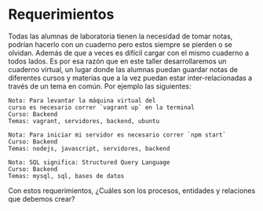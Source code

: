 # Requerimientos

Todas las alumnas de laboratoria tienen la necesidad de tomar notas, podrían hacerlo con un cuaderno pero estos siempre se pierden o se olvidan. Además de que a veces es difícil cargar con el mismo cuaderno a todos lados.
Es por esa razón que en este taller desarrollaremos un cuaderno virtual, un lugar donde las alumnas puedan guardar notas de diferentes cursos y materias que a la vez puedan estar inter-relacionadas a través de un tema en común. Por ejemplo las siguientes:

```
Nota: Para levantar la máquina virtual del 
curso es necesario correr `vagrant up` en la terminal
Curso: Backend
Temas: vagrant, servidores, backend, ubuntu
```

```
Nota: Para iniciar mi servidor es necesario correr `npm start`
Curso: Backend
Temas: nodejs, javascript, servidores, backend
```

```
Nota: SQL significa: Structured Query Language
Curso: Backend
Temas: mysql, sql, bases de datos
```

Con estos requerimientos, ¿Cuáles son los procesos, entidades y relaciones que debemos crear?